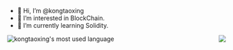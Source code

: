 - 👋 Hi, I’m @kongtaoxing
- 👀 I’m interested in BlockChain.
- 🌱 I’m currently learning Solidity.

<!---
kongtaoxing/kongtaoxing is a ✨ special ✨ repository because its `README.md` (this file) appears on your GitHub profile.
You can click the Preview link to take a look at your changes.
--->

<img align="right" src="https://github-readme-stats.vercel.app/api?username=kongtaoxing&show_icons=true&count_private=true&theme=tokyonight"></img>


![kongtaoxing's most used language](https://github-readme-stats.vercel.app/api/top-langs?username=kongtaoxing&show_icons=true&count_private=true&theme=tokyonight)
